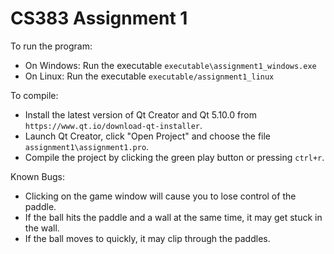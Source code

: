 # CS383 Assignment 1

To run the program:
  - On Windows: Run the executable `executable\assignment1_windows.exe`
  - On Linux: Run the executable `executable/assignment1_linux`

To compile:
  - Install the latest version of Qt Creator and Qt 5.10.0 from `https://www.qt.io/download-qt-installer`.
  - Launch Qt Creator, click "Open Project" and choose the file `assignment1\assignment1.pro`.
  - Compile the project by clicking the green play button or pressing `ctrl+r`.

Known Bugs:
  - Clicking on the game window will cause you to lose control of the paddle.
  - If the ball hits the paddle and a wall at the same time, it may get stuck in the wall.
  - If the ball moves to quickly, it may clip through the paddles.
